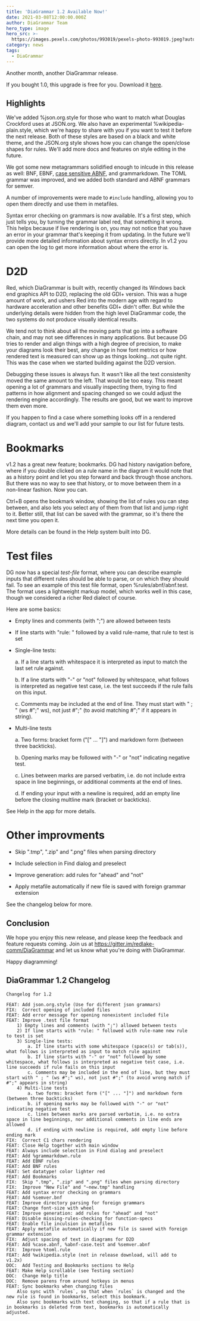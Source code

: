 ```yaml
---
title: 'DiaGrammar 1.2 Available Now!'
date: 2021-03-08T12:00:00.000Z
author: DiaGrammar Team
hero_type: image
hero_src: >-
  https://images.pexels.com/photos/993019/pexels-photo-993019.jpeg?auto=compress&cs=tinysrgb&h=650&w=940
category: news
tags:
  - DiaGrammar
---
```


Another month, another DiaGrammar release. 

If you bought 1.0, this upgrade is free for you. Download it [here](https://www.redlake-tech.com/releases/DiaGrammar_v1.2.zip).

## Highlights

We've added %json.org.style for those who want to match what Douglas Crockford
uses at JSON.org. We also have an experimental %wikipedia-plain.style, which
we're happy to share with you if you want to test it before the next release.
Both of these styles are based on a black and white theme, and the JSON.org 
style shows how you can change the open/close shapes for rules. We'll add 
more docs and features on style editing in the future.

We got some new metagrammars solidified enough to inlcude in this release as
well: BNF, EBNF, [case sensitive ABNF](https://tools.ietf.org/html/rfc7405),
and grammarkdown. The TOML grammar was improved, and we added both standard
and ABNF grammars for semver.

A number of improvements were made to `#include` handling, allowing you to
open them directly and use them in metafiles.

Syntax error checking on grammars is now available. It's a first step, which
just tells you, by turning the grammar label red, that something it wrong.
This helps because if live rendering is on, you may not notice that you have
an error in your grammar that's keeping it from updating. In the future we'll
provide more detailed information about syntax errors directly. In v1.2 you
can open the log to get more information about where the error is.

# D2D

Red, which DiaGrammar is built with, recently changed its Windows back end
graphics API to D2D, replacing the old GDI+ version. This was a huge amount
of work, and ushers Red into the modern age with regard to hardware
acceleration and other benefits GDI+ didn't offer. But while the underlying
details were hidden from the high level DiaGrammar code, the two systems do
not produce visually identical results.

We tend not to think about all the moving parts that go into a software
chain, and may not see differences in many applications. But because DG
tries to render and align things with a high degree of precision, to make
your diagrams look their best, any change in how font metrics or how rendered
text is measured can show up as things looking...not quite right. This was
the case when we started building against the D2D version.

Debugging these issues is always fun. It wasn't like all the text consistenlty
moved the same amount to the left. That would be too easy. This meant opening
a lot of grammars and visually inspecting them, trying to find patterns in
how alignment and spacing changed so we could adjust the rendering engine 
accordingly. The results are good, but we want to improve them even more. 

If you happen to find a case where something looks off in a rendered diagram,
contact us and we'll add your sample to our list for future tests.

# Bookmarks

v1.2 has a great new feature; bookmarks. DG had history navigation before, 
where if you double clicked on a rule name in the diagram it would note that
as a history point and let you step forward and back through those anchors.
But there was no way to see that history, or to move between them in a
non-linear fashion. Now you can.

Ctrl+B opens the bookmark window, showing the list of rules you can step
between, and also lets you select any of them from that list and jump right
to it. Better still, that list can be saved with the grammar, so it's there
the next time you open it.

More details can be found in the Help system built into DG.

# Test files

DG now has a special *test-file* format, where you can describe example inputs
that different rules should be able to parse, or on which they should fail. To
see an example of this test file format, open %rules/abnf/abnf.test. The format
uses a lightweight markup model, which works well in this case, though we
considered a richer Red dialect of course.

Here are some basics:

- Empty lines and comments (with ";") are allowed between tests

- If line starts with "rule: " followed by a valid rule-name, that rule to test is set

- Single-line tests:

    a. If a line starts with whitespace it is interpreted as input to match the last set rule against.
    
    b. If a line starts with "-" or "not" followed by whitespace, what follows is interpreted as negative test case, i.e. the test succeeds if the rule fails on this input.
    
    c. Comments may be included at the end of line. They must start with " ; " (ws #";" ws), not just #";" (to avoid matching #";" if it appears in string).
    
- Multi-line tests

    a. Two forms: bracket form ("[" ... "]") and markdown form (between three backticks).
    
    b. Opening marks may be followed with "-" or "not" indicating negative test.
    
    c. Lines between marks are parsed verbatim, i.e. do not include extra space in line beginnings, or additional comments at the end of lines.
    
    d. If ending your input with a newline is required, add an empty line before the closing multline mark (bracket or backticks).

See Help in the app for more details.

# Other improvments

* Skip ".tmp", ".zip" and ".png" files when parsing directory

* Include selection in Find dialog and preselect

* Improve generation: add rules for "ahead" and "not"

* Apply metafile automatically if new file is saved with foreign grammar extension

See the changelog below for more.

## Conclusion

We hope you enjoy this new release, and please keep the feedback and feature requests coming. Join us at https://gitter.im/redlake-comm/DiaGrammar and let us know what you're doing with DiaGrammar.

Happy diagramming!

## DiaGrammar 1.2 Changelog

```
Changelog for 1.2

FEAT: Add json.org.style (Use for different json grammars)
FIX:  Correct opening of included files
FEAT: Add error message for opening nonexistent included file
FEAT: Improve .test file format
    1) Empty lines and comments (with ";") allowed between tests
    2) If line starts with "rule: " followed with rule-name new rule to test is set
    3) Single-line tests:
        a. If line starts with some whitespace (space(s) or tab(s)), what follows is interpreted as input to match rule against
        b. If line starts with "-" or "not" followed by some whitespace, what follows is interpreted as negative test case, i.e. line succeeds if rule fails on this input
        c. Comments may be included in the end of line, but they must start with " ; " (ws #";" ws), not just #";" (to avoid wrong match if #";" appears in string)
    4) Multi-line tests
        a. two forms: bracket form ("[" ... "]") and markdown form (between three backticks)
        b. if opening marks may be followed with "-" or "not" indicating negative test
        c. lines between marks are parsed verbatim, i.e. no extra space in line beginnings, nor additional comments in line ends are allowed
        d. if ending with newline is required, add empty line before ending mark
FIX:  Correct C1 chars rendering
FEAT: Close Help together with main window
FEAT: Always include selection in Find dialog and preselect
FEAT: Add %grammarkdown.rule
FEAT: Add EBNF rules
FEAT: Add BNF rules
FEAT: Set datatype! color lighter red 
FEAT: Add Bookmarks
FIX:  Skip ".tmp", ".zip" and ".png" files when parsing directory
FIX:  Improve "New File" and "~new.tmp" handling
FEAT: Add syntax error checking on grammars
FEAT: Add %semver.bnf
FEAT: Improve directory parsing for foreign grammars
FEAT: Change font-size with wheel
FEAT: Improve generation: add rules for "ahead" and "not"
FEAT: Disable missing-rules-checking for function-specs
FEAT: Enable file inculsion in metafiles
FEAT: Apply metafile automatically if new file is saved with foreign grammar extension
FIX:  Adjust spacing of text in diagrams for D2D
FEAT: Add %case.abnf, %abnf-case.test and %semver.abnf
FIX:  Improve %toml.rule
FEAT: Add %wikipedia.style (not in release download, will add to v1.2x)
DOC:  Add Testing and Bookmarks sections to Help
FEAT: Make Help scrollable (see Testing section)
DOC:  Change Help title
DOC:  Remove parens from around hotkeys in menus
FEAT: Sync bookmarks when changing files
    Also sync with `rules`, so that when `rules` is changed and the new rule is found in bookmarks, select this bookmark.
    Also sync bookmarks with text changing, so that if a rule that is in bookmarks is deleted from text, bookmarks is automatically adjusted.
    
```

